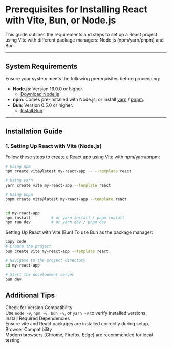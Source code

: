 # Prerequisites for Installing React with Vite, Bun, or Node.js

This guide outlines the requirements and steps to set up a React project using Vite with different package managers: Node.js (npm/yarn/pnpm) and Bun.

---

## System Requirements

Ensure your system meets the following prerequisites before proceeding:

- **Node.js**: Version 16.0.0 or higher.
  - [Download Node.js](https://nodejs.org/)
- **npm**: Comes pre-installed with Node.js, or install [yarn](https://yarnpkg.com/) / [pnpm](https://pnpm.io/).
- **Bun**: Version 0.5.0 or higher.
  - [Install Bun](https://bun.sh/)

---

## Installation Guide

### 1. Setting Up React with Vite (Node.js)

Follow these steps to create a React app using Vite with npm/yarn/pnpm:

```bash
# Using npm
npm create vite@latest my-react-app -- --template react

# Using yarn
yarn create vite my-react-app --template react

# Using pnpm
pnpm create vite@latest my-react-app --template react

```



```bash

cd my-react-app
npm install         # or yarn install / pnpm install
npm run dev         # or yarn dev / pnpm dev


```

Setting Up React with Vite (Bun)
To use Bun as the package manager:

```bash
Copy code
# Create the project
bun create vite my-react-app --template react

# Navigate to the project directory
cd my-react-app

# Start the development server
bun dev

```
## Additional Tips
Check for Version Compatibility  <br>
Use `node -v`, `npm -v`,` bun -v`, or `yarn -v` to verify installed versions. <br>
Install Required Dependencies <br>
Ensure vite and React packages are installed correctly during setup. <br>
Browser Compatibility <br>
Modern browsers (Chrome, Firefox, Edge) are recommended for local testing.
<br>